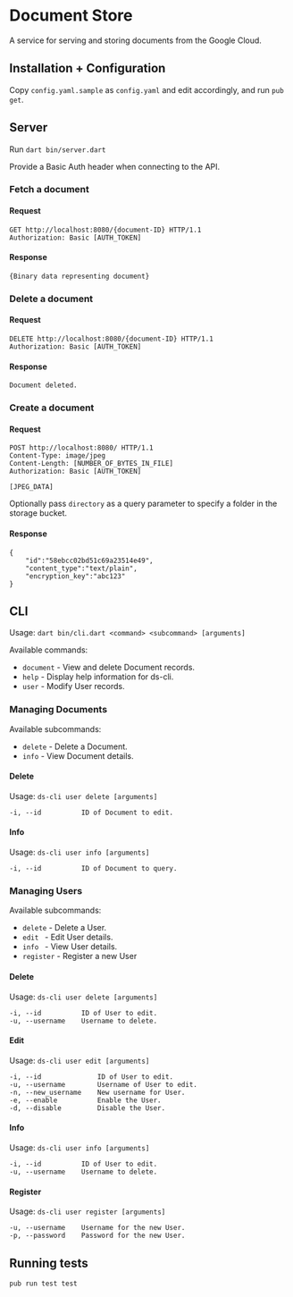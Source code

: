 # Document Store

A service for serving and storing documents from the Google Cloud.

## Installation + Configuration

Copy `config.yaml.sample` as `config.yaml` and edit accordingly, and run `pub get`.

## Server

Run `dart bin/server.dart`

Provide a Basic Auth header when connecting to the API.

### Fetch a document

#### Request
```
GET http://localhost:8080/{document-ID} HTTP/1.1
Authorization: Basic [AUTH_TOKEN]
```

#### Response
`{Binary data representing document}`

### Delete a document

#### Request
```
DELETE http://localhost:8080/{document-ID} HTTP/1.1
Authorization: Basic [AUTH_TOKEN]
```

#### Response
`Document deleted.`

### Create a document

#### Request
```
POST http://localhost:8080/ HTTP/1.1
Content-Type: image/jpeg
Content-Length: [NUMBER_OF_BYTES_IN_FILE]
Authorization: Basic [AUTH_TOKEN]

[JPEG_DATA]
```

Optionally pass `directory` as a query parameter to specify a folder in the storage bucket.

#### Response
```$json
{
    "id":"58ebcc02bd51c69a23514e49",
    "content_type":"text/plain",
    "encryption_key":"abc123"
}
```

## CLI

Usage: `dart bin/cli.dart <command> <subcommand> [arguments]`

Available commands:
* `document`   - View and delete Document records.
* `help`       - Display help information for ds-cli.
* `user`       - Modify User records.

### Managing Documents

Available subcommands:
* `delete`   - Delete a Document.
* `info`     - View Document details.

#### Delete

Usage: `ds-cli user delete [arguments]`

```
-i, --id          ID of Document to edit.
```

#### Info

Usage: `ds-cli user info [arguments]`

```
-i, --id          ID of Document to query.
```

### Managing Users

Available subcommands:
* `delete`     - Delete a User.
* `edit `      - Edit User details.
* `info `      - View User details.
* `register`   - Register a new User

#### Delete

Usage: `ds-cli user delete [arguments]`

```
-i, --id          ID of User to edit.
-u, --username    Username to delete.
```

#### Edit

Usage: `ds-cli user edit [arguments]`

```
-i, --id              ID of User to edit.
-u, --username        Username of User to edit.
-n, --new_username    New username for User.
-e, --enable          Enable the User.
-d, --disable         Disable the User.  
```

#### Info

Usage: `ds-cli user info [arguments]`

```
-i, --id          ID of User to edit.
-u, --username    Username to delete.
```

#### Register

Usage: `ds-cli user register [arguments]`

```
-u, --username    Username for the new User.
-p, --password    Password for the new User.
```

## Running tests

`pub run test test`